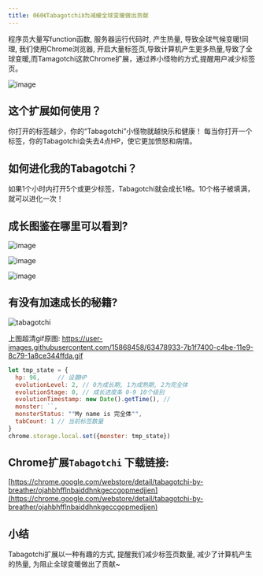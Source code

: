 ```yaml
---
title: 060《Tabagotchi》为减缓全球变暖做出贡献
---
```

程序员大量写function函数, 服务器运行代码时, 产生热量, 导致全球气候变暖!同理, 我们使用Chrome浏览器, 开启大量标签页,导致计算机产生更多热量,导致了全球变暖,而Tamagotchi这款Chrome扩展，通过养小怪物的方式,提醒用户减少标签页。


![image](https://www.v2fy.com/asset/060_tabagotchi/63477585-6213c480-c4b8-11e9-88b6-f1c8fb572943.png)


## 这个扩展如何使用？
你打开的标签越少，你的“Tabagotchi”小怪物就越快乐和健康！ 每当你打开一个标签，你的Tabagotchi会失去4点HP，使它更加愤怒和病情。


## 如何进化我的Tabagotchi？
如果1个小时内打开5个或更少标签，Tabagotchi就会成长1格。10个格子被填满，就可以进化一次！

## 成长图鉴在哪里可以看到?
![image](https://www.v2fy.com/asset/060_tabagotchi/63477871-e0bd3180-c4b9-11e9-977f-397d7f29bf6d.png)

![image](https://www.v2fy.com/asset/060_tabagotchi/63477932-2548cd00-c4ba-11e9-8c34-bacb2c0d20e7.png)

![image](https://www.v2fy.com/asset/060_tabagotchi/63478037-94262600-c4ba-11e9-86ad-3c9005304dbb.png)


## 有没有加速成长的秘籍?

![tabagotchi](https://www.v2fy.com/asset/060_tabagotchi/63478935-7b1f7400-c4be-11e9-8679-5f4a6a56c89c.gif)

上图超清gif原图: https://user-images.githubusercontent.com/15868458/63478933-7b1f7400-c4be-11e9-8c79-1a8ce344ffda.gif

```javascript
let tmp_state = {
  hp: 96,     // 设置HP
  evolutionLevel: 2, // 0为成长期, 1为成熟期, 2为完全体
  evolutionStage: 0, // 成长进度条 0-9 10个级别
  evolutionTimestamp: new Date().getTime(), // 
  monster: ``,
  monsterStatus: ""My name is 完全体"",
  tabCount: 1 // 当前标签数量
}
chrome.storage.local.set({monster: tmp_state})
```


## Chrome扩展`Tabagotchi` 下载链接:


[https://chrome.google.com/webstore/detail/tabagotchi-by-breather/ojahbhfflnbaiddhnkgeccgopmedjjen](https://chrome.google.com/webstore/detail/tabagotchi-by-breather/ojahbhfflnbaiddhnkgeccgopmedjjen)



## 小结

Tabagotchi扩展以一种有趣的方式, 提醒我们减少标签页数量, 减少了计算机产生的热量, 为阻止全球变暖做出了贡献~


